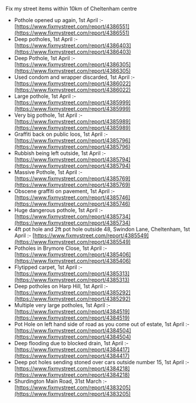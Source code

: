 Fix my street items within 10km of Cheltenham centre

<!-- fix_marker starts -->

- Pothole opened up again, 1st April :- [https://www.fixmystreet.com/report/4386551](https://www.fixmystreet.com/report/4386551)
- Deep potholes, 1st April :- [https://www.fixmystreet.com/report/4386403](https://www.fixmystreet.com/report/4386403)
- Deep Pothole, 1st April :- [https://www.fixmystreet.com/report/4386305](https://www.fixmystreet.com/report/4386305)
- Used condom and wrapper discarded, 1st April :- [https://www.fixmystreet.com/report/4386022](https://www.fixmystreet.com/report/4386022)
- Large pothole, 1st April :- [https://www.fixmystreet.com/report/4385999](https://www.fixmystreet.com/report/4385999)
- Very big pothole, 1st April :- [https://www.fixmystreet.com/report/4385989](https://www.fixmystreet.com/report/4385989)
- Graffiti back on public loos, 1st April :- [https://www.fixmystreet.com/report/4385796](https://www.fixmystreet.com/report/4385796)
- Rubbish being left outside, 1st April :- [https://www.fixmystreet.com/report/4385794](https://www.fixmystreet.com/report/4385794)
- Massive Pothole, 1st April :- [https://www.fixmystreet.com/report/4385769](https://www.fixmystreet.com/report/4385769)
- Obscene graffiti on pavement, 1st April :- [https://www.fixmystreet.com/report/4385746](https://www.fixmystreet.com/report/4385746)
- Huge dangerous pothole, 1st April :- [https://www.fixmystreet.com/report/4385734](https://www.fixmystreet.com/report/4385734)
- 4ft pot hole and 2ft pot hole outside 48, Swindon Lane, Cheltenham, 1st April :- [https://www.fixmystreet.com/report/4385549](https://www.fixmystreet.com/report/4385549)
- Potholes in Brymore Close, 1st April :- [https://www.fixmystreet.com/report/4385406](https://www.fixmystreet.com/report/4385406)
- Flytipped carpet, 1st April :- [https://www.fixmystreet.com/report/4385313](https://www.fixmystreet.com/report/4385313)
- Deep potholes on Harp Hill, 1st April :- [https://www.fixmystreet.com/report/4385292](https://www.fixmystreet.com/report/4385292)
- Multiple very large potholes, 1st April :- [https://www.fixmystreet.com/report/4384519](https://www.fixmystreet.com/report/4384519)
- Pot Hole on left hand side of road as you come out of estate, 1st April :- [https://www.fixmystreet.com/report/4384504](https://www.fixmystreet.com/report/4384504)
- Deep flooding due to blocked drain, 1st April :- [https://www.fixmystreet.com/report/4384417](https://www.fixmystreet.com/report/4384417)
- Deep pot holes sending stoned over cars outside number 15, 1st April :- [https://www.fixmystreet.com/report/4384218](https://www.fixmystreet.com/report/4384218)
- Shurdington Main Road, 31st March :- [https://www.fixmystreet.com/report/4383205](https://www.fixmystreet.com/report/4383205)

<!-- fix_marker ends -->